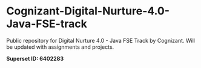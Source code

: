 # Cognizant-Digital-Nurture-4.0-Java-FSE-track
Public repository for Digital Nurture 4.0 - Java FSE Track by Cognizant. Will be updated with assignments and projects.

**Superset ID: 6402283**
